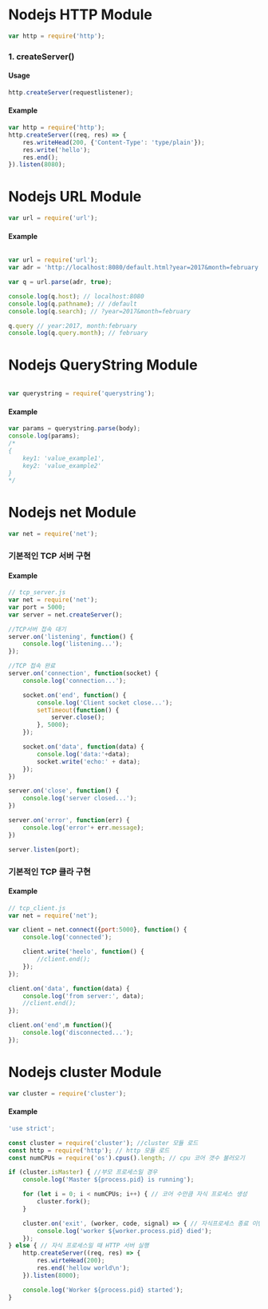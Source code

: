 # Nodejs  HTTP Module

``` javascript
var http = require('http');
```

### 1. createServer()

#### Usage
``` javascript
http.createServer(requestlistener);
```

#### Example
``` javascript
var http = require('http');
http.createServer((req, res) => {
    res.writeHead(200, {'Content-Type': 'type/plain'});
    res.write('hello');
    res.end();
}).listen(8080);

```


# Nodejs URL Module

``` javascript
var url = require('url');
```

#### Example
``` javascript

var url = require('url');
var adr = 'http://localhost:8080/default.html?year=2017&month=february';

var q = url.parse(adr, true);

console.log(q.host); // localhost:8080
console.log(q.pathname); // /default
console.log(q.search); // ?year=2017&month=february

q.query // year:2017, month:february
console.log(q.query.month); // february

```

# Nodejs QueryString Module

``` javascript

var querystring = require('querystring');


```

#### Example

``` javascript
var params = querystring.parse(body);
console.log(params);
/*
{
    key1: 'value_example1',
    key2: 'value_example2'
}
*/
```

# Nodejs net Module

``` javascript
var net = require('net');
```

### 기본적인 TCP 서버 구현

#### Example

``` javascript
// tcp_server.js
var net = require('net');
var port = 5000;
var server = net.createServer();

//TCP서버 접속 대기
server.on('listening', function() {
    console.log('listening...');
});

//TCP 접속 완료
server.on('connection', function(socket) {
    console.log('connection...');

    socket.on('end', function() {
        console.log('Client socket close...');
        setTimeout(function() {
            server.close();
        }, 5000);
    });

    socket.on('data', function(data) {
        console.log('data:'+data);
        socket.write('echo:' + data);
    });
})

server.on('close', function() {
    console.log('server closed...');
})

server.on('error', function(err) {
    console.log('error'+ err.message);
})

server.listen(port);
```

###  기본적인 TCP 클라 구현

#### Example

``` javascript
// tcp_client.js
var net = require('net');

var client = net.connect({port:5000}, function() {
    console.log('connected');

    client.write('heelo', function() {
        //client.end();
    });
});

client.on('data', function(data) {
    console.log('from server:', data);
    //client.end();
});

client.on('end',m function(){
    console.log('disconnected...');
});

```

# Nodejs cluster Module

``` javascript
var cluster = require('cluster');
```

#### Example
``` javascript
'use strict';

const cluster = require('cluster'); //cluster 모듈 로드
const http = require('http'); // http 모듈 로드
const numCPUs = require('os').cpus().length; // cpu 코어 갯수 불러오기

if (cluster.isMaster) { //부모 프로세스일 경우
    console.log('Master ${process.pid} is running');

    for (let i = 0; i < numCPUs; i++) { // 코어 수만큼 자식 프로세스 생성
        cluster.fork();
    }

    cluster.on('exit', (worker, code, signal) => { // 자식프로세스 종료 이벤트 감지
        console.log('worker ${worker.process.pid} died');
    });
} else { // 자식 프로세스일 때 HTTP 서버 실행
    http.createServer((req, res) => {
        res.wirteHead(200);
        res.end('hellow world\n');
    }).listen(8000);

    console.log('Worker ${process.pid} started');
}
```